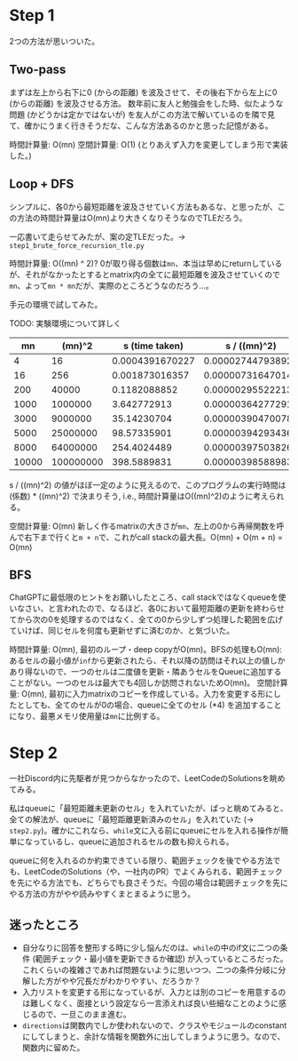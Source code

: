 # Step 1

2つの方法が思いついた。

## Two-pass

まずは左上から右下に0 (からの距離) を波及させて、その後右下から左上に0 (からの距離) を波及させる方法。
数年前に友人と勉強会をした時、似たような問題 (かどうかは定かではないが) を友人がこの方法で解いているのを隣で見て、確かにうまく行きそうだな、こんな方法あるのかと思った記憶がある。

時間計算量: O(mn)
空間計算量: O(1) (とりあえず入力を変更してしまう形で実装した。)

## Loop + DFS

シンプルに、各0から最短距離を波及させていく方法もあるな、と思ったが、この方法の時間計算量はO(mn)より大きくなりそうなのでTLEだろう。

一応書いて走らせてみたが、案の定TLEだった。-> `step1_brute_force_recursion_tle.py`

時間計算量: O((mn) ^ 2)? 0が取り得る個数は`mn`、本当は早めにreturnしているが、それがなかったとするとmatrix内の全てに最短距離を波及させていくので`mn`、よって`mn * mn`だが、実際のところどうなのだろう...。

手元の環境で試してみた。

TODO: 実験環境について詳しく

| mn    | (mn)^2    | s (time taken)  | s / ((mn)^2)      |
| ----- | --------- | --------------- | ----------------- |
| 4     | 16        | 0.0004391670227 | 0.00002744793892  |
| 16    | 256       | 0.001873016357  | 0.000007316470146 |
| 200   | 40000     | 0.1182088852    | 0.00000295522213  |
| 1000  | 1000000   | 3.642772913     | 0.000003642772913 |
| 3000  | 9000000   | 35.14230704     | 0.000003904700783 |
| 5000  | 25000000  | 98.57335901     | 0.000003942934361 |
| 8000  | 64000000  | 254.4024489     | 0.000003975038264 |
| 10000 | 100000000 | 398.5889831     | 0.000003985889831 |

s / ((mn)^2) の値がほぼ一定のように見えるので、このプログラムの実行時間は (係数) * ((mn)^2) で決まりそう, i.e., 時間計算量はO((mn)^2)のように考えられる。

空間計算量: O(mn) 新しく作るmatrixの大きさが`mn`、左上の0から再帰関数を呼んで右下まで行くと`m + n`で、これがcall stackの最大長。O(mn) + O(m + n) = O(mn)

## BFS

ChatGPTに最低限のヒントをお願いしたところ、call stackではなくqueueを使いなさい、と言われたので、なるほど、各0において最短距離の更新を終わらせてから次の0を処理するのではなく、全ての0から少しずつ処理した範囲を広げていけば、同じセルを何度も更新せずに済むのか、と気づいた。

時間計算量: O(mn), 最初のループ・deep copyがO(mn)。BFSの処理もO(mn): あるセルの最小値が`inf`から更新されたら、それ以降の訪問はそれ以上の値しかあり得ないので、一つのセルは二度値を更新・隣あうセルをQueueに追加することがない。一つのセルは最大でも4回しか訪問されないためO(mn)。
空間計算量: O(mn), 最初に入力matrixのコピーを作成している。入力を変更する形にしたとしても、全てのセルが0の場合、queueに全てのセル (\*4) を追加することになり、最悪メモリ使用量は`mn`に比例する。

# Step 2

一社Discord内に先駆者が見つからなかったので、LeetCodeのSolutionsを眺めてみる。

私はqueueに「最短距離未更新のセル」を入れていたが、ぱっと眺めてみると、全ての解法が、queueに「最短距離更新済みのセル」を入れていた (-> `step2.py`)。確かにこれなら、`while`文に入る前にqueueにセルを入れる操作が簡単になっているし、queueに追加されるセルの数も抑えられる。

queueに何を入れるのか約束できている限り、範囲チェックを後でやる方法でも、LeetCodeのSolutions（や、一社内のPR）でよくみられる、範囲チェックを先にやる方法でも、どちらでも良さそうだ。今回の場合は範囲チェックを先にやる方法の方がやや読みやすくまとまるように思う。

## 迷ったところ

- 自分なりに回答を整形する時に少し悩んだのは、`while`の中のif文に二つの条件 (範囲チェック・最小値を更新できるか確認) が入っているところだった。これくらいの複雑さであれば問題ないように思いつつ、二つの条件分岐に分解した方がやや冗長だがわかりやすい、だろうか？
- 入力リストを変更する形になっているが、入力とは別のコピーを用意するのは難しくなく、面接という設定なら一言添えれば良い些細なことのように感じるので、一旦このまま進む。
- `directions`は関数内でしか使われないので、クラスやモジュールのconstantにしてしまうと、余計な情報を関数外に出してしまうように思う。なので、関数内に留めた。
